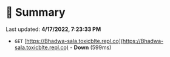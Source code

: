 # 📖 Summary
Last updated: **4/17/2022, 7:23:33 PM**

- `GET` [https://Bhadwa-sala.toxicblte.repl.co](https://Bhadwa-sala.toxicblte.repl.co) - **Down** (599ms)
